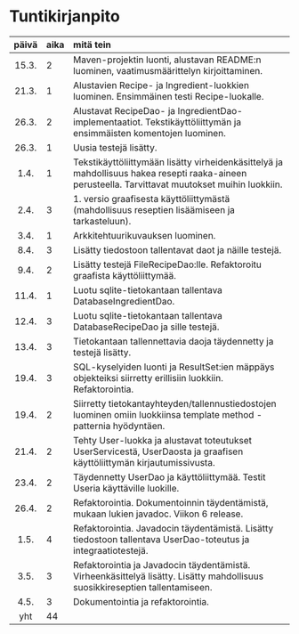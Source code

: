 # Tuntikirjanpito

| päivä | aika | mitä tein                                                                                                                                         |
| :---: | :--- | :------------------------------------------------------------------------------------------------------------------------------------------------ |
| 15.3. | 2    | Maven-projektin luonti, alustavan README:n luominen, vaatimusmäärittelyn kirjoittaminen.                                                          |
| 21.3. | 1    | Alustavien Recipe- ja Ingredient-luokkien luominen. Ensimmäinen testi Recipe-luokalle.                                                            |
| 26.3. | 2    | Alustavat RecipeDao- ja IngredientDao-implementaatiot. Tekstikäyttöliittymän ja ensimmäisten komentojen luominen.                                 |
| 26.3. | 1    | Uusia testejä lisätty.                                                                                                                            |
| 1.4.  | 1    | Tekstikäyttöliittymään lisätty virheidenkäsittelyä ja mahdollisuus hakea resepti raaka-aineen perusteella. Tarvittavat muutokset muihin luokkiin. |
| 2.4.  | 3    | 1. versio graafisesta käyttöliittymästä (mahdollisuus reseptien lisäämiseen ja tarkasteluun).                                                     |
| 3.4.  | 1    | Arkkitehtuurikuvauksen luominen.                                                                                                                  |
| 8.4.  | 3    | Lisätty tiedostoon tallentavat daot ja näille testejä.                                                                                            |
| 9.4.  | 2    | Lisätty testejä FileRecipeDao:lle. Refaktoroitu graafista käyttöliittymää.                                                                        |
| 11.4. | 1    | Luotu sqlite-tietokantaan tallentava DatabaseIngredientDao.                                                                                       |
| 12.4. | 3    | Luotu sqlite-tietokantaan tallentava DatabaseRecipeDao ja sille testejä.                                                                          |
| 13.4. | 3    | Tietokantaan tallennettavia daoja täydennetty ja testejä lisätty.                                                                                 |
| 19.4. | 3    | SQL-kyselyiden luonti ja ResultSet:ien mäppäys objekteiksi siirretty erillisiin luokkiin. Refaktorointia.                                         |
| 19.4. | 2    | Siirretty tietokantayhteyden/tallennustiedostojen luominen omiin luokkiinsa template method -patternia hyödyntäen.                                |
| 21.4. | 2    | Tehty User-luokka ja alustavat toteutukset UserServicestä, UserDaosta ja graafisen käyttöliittymän kirjautumissivusta.                            |
| 23.4. | 2    | Täydennetty UserDao ja käyttöliittymää. Testit Useria käyttäville luokille.                                                                       |
| 26.4. | 2    | Refaktorointia. Dokumentoinnin täydentämistä, mukaan lukien javadoc. Viikon 6 release.                                                            |
| 1.5.  | 4    | Refaktorointia. Javadocin täydentämistä. Lisätty tiedostoon tallentava UserDao-toteutus ja integraatiotestejä.                                    |
| 3.5.  | 3    | Refaktorointia ja Javadocin täydentämistä. Virheenkäsittelyä lisätty. Lisätty mahdollisuus suosikkireseptien tallentamiseen.                      |
| 4.5.  | 3    | Dokumentointia ja refaktorointia.                                                                                                                 |
|  yht  | 44   |                                                                                                                                                   |
